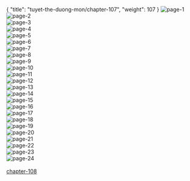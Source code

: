 { "title": "tuyet-the-duong-mon/chapter-107", "weight": 107 }
<img src="tuyet-the-duong-mon_0107_01-09551e87996f8596e036c7a018ba4631.webp" alt="page-1" origin="http://1.bp.blogspot.com/-IlVEu74l0qo/WSQzdsbCOfI/AAAAAAAAXs8/cKwFtud6cHYTFNiVDPlEtukOQhxF4weqwCLcB/s1600/1.jpg?imgmax=0"><br/>
<img src="tuyet-the-duong-mon_0107_02-e2d3f519f23eea7ac2f0c9bc966f254d.webp" alt="page-2" origin="http://1.bp.blogspot.com/-xM84KHqUPj0/WSQzwAPvgfI/AAAAAAAAXts/F2qQJOm8xoQAkNdn8dGz5WrSU82ckXrkACLcB/s1600/2.jpg?imgmax=0"><br/>
<img src="tuyet-the-duong-mon_0107_03-6a09c80dcc423c49ab454e241791206a.webp" alt="page-3" origin="http://1.bp.blogspot.com/-sRU2cGBmZJw/WSQz4vM0kaI/AAAAAAAAXuE/w_yMDpXZnJY_cwOcYwgh4JIlf2GkGkElACLcB/s1600/3.jpg?imgmax=0"><br/>
<img src="tuyet-the-duong-mon_0107_04-9cc9a55c7c45c55ce5307dee462533f8.webp" alt="page-4" origin="http://1.bp.blogspot.com/-s9sIpZrfNIo/WSQz5yzWm4I/AAAAAAAAXuI/UCzGrNWdxLEKdj3GityAJSnRQefZHBY_gCLcB/s1600/4.jpg?imgmax=0"><br/>
<img src="tuyet-the-duong-mon_0107_05-c68e69d859fd2350e2faa4a108e434c1.webp" alt="page-5" origin="http://1.bp.blogspot.com/-rLQTLVZRncI/WSQz7U0kKaI/AAAAAAAAXuM/o5XAgI27QmwOPdO67-kgpNWhNjDM4Y99wCLcB/s1600/5.jpg?imgmax=0"><br/>
<img src="tuyet-the-duong-mon_0107_06-ea6343219407d003b6fe568739607da4.webp" alt="page-6" origin="http://1.bp.blogspot.com/-WzHZDds7hb8/WSQz8Mfd9PI/AAAAAAAAXuQ/u-KrMQAkDTMwigdWSoaGB38bu-sQOyyPwCLcB/s1600/6.jpg?imgmax=0"><br/>
<img src="tuyet-the-duong-mon_0107_07-8f2b23f1eccdf6945f3fc4ce12249134.webp" alt="page-7" origin="http://1.bp.blogspot.com/-uS7pbGes7S8/WSQz9kP8U9I/AAAAAAAAXuU/-tcUU8Vn3sY7lOJa59wiXKjTKmkVAAfsgCLcB/s1600/7.jpg?imgmax=0"><br/>
<img src="tuyet-the-duong-mon_0107_08-2e17ef72854427d327fe888888efb902.webp" alt="page-8" origin="http://1.bp.blogspot.com/-scwonxnK4Wc/WSQz-o_gOiI/AAAAAAAAXuY/K1r_SDOfQYcRZ5WBNZ5EU6OAwMp9YDkWQCLcB/s1600/8.jpg?imgmax=0"><br/>
<img src="tuyet-the-duong-mon_0107_09-feca74baa1ae6b510c960c42320f1a48.webp" alt="page-9" origin="http://1.bp.blogspot.com/-RViDvEZul8E/WSQz__ucFfI/AAAAAAAAXuc/MAhOK8OOuHcMGlel3SfOaAD8Mm7k4GBXgCLcB/s1600/9.jpg?imgmax=0"><br/>
<img src="tuyet-the-duong-mon_0107_10-baef8e33475e464786f5a541881b289f.webp" alt="page-10" origin="http://1.bp.blogspot.com/-Q96xEQwoxlI/WSQze-DcazI/AAAAAAAAXtE/m8WkZi9NtywKq6JtLKLmknrUms5sXeQiACLcB/s1600/10.jpg?imgmax=0"><br/>
<img src="tuyet-the-duong-mon_0107_11-deda8b4b6f2a83ee2bf92d2134026c15.webp" alt="page-11" origin="http://1.bp.blogspot.com/-KB-C3vnnDqA/WSQzi5FKbeI/AAAAAAAAXtI/8PWJ8UBb4gsqDEefHcrrNWQaphzTtJ4dgCLcB/s1600/11.jpg?imgmax=0"><br/>
<img src="tuyet-the-duong-mon_0107_12-ba40f033026c625e8b3f38aa6cd96793.webp" alt="page-12" origin="http://1.bp.blogspot.com/-Nsut1eVS3h8/WSQzj_BoRoI/AAAAAAAAXtM/_31j9ndy_54f50V0DbDWKpDAkODOQutMgCLcB/s1600/12.jpg?imgmax=0"><br/>
<img src="tuyet-the-duong-mon_0107_13-de3cba9e2167d80e6cd230e9b617565c.webp" alt="page-13" origin="http://1.bp.blogspot.com/-cYKHINksUsU/WSQzkx4cT4I/AAAAAAAAXtQ/1JGcAF3x-egviNtvNAOzUdIR-KHSscbagCLcB/s1600/13.jpg?imgmax=0"><br/>
<img src="tuyet-the-duong-mon_0107_14-45722f50c2bb32452c18e1428f9871c1.webp" alt="page-14" origin="http://1.bp.blogspot.com/-fFtIc_pOn0s/WSQzorYDMSI/AAAAAAAAXtU/oFB9WNvxEMgqH47MRnG9P8r3q_aAiGQHACLcB/s1600/14.jpg?imgmax=0"><br/>
<img src="tuyet-the-duong-mon_0107_15-42f63c43214670a678b81f03915d77a5.webp" alt="page-15" origin="http://1.bp.blogspot.com/-iZd1kunwuvk/WSQzpIohdAI/AAAAAAAAXtY/JwrnnlvTsLABqw0eAMQw4UhoEdR2goodACLcB/s1600/15.jpg?imgmax=0"><br/>
<img src="tuyet-the-duong-mon_0107_16-2d7df0d6659520bd17aa1552c952bb76.webp" alt="page-16" origin="http://1.bp.blogspot.com/-zdWFoHmRs-g/WSQzpp-M4oI/AAAAAAAAXtc/2lyfvcy3zhwYLwr7PQNOa-A5VCOBhfDlACLcB/s1600/16.jpg?imgmax=0"><br/>
<img src="tuyet-the-duong-mon_0107_17-259a6bfae3a28b295605ab74ed441c72.webp" alt="page-17" origin="http://1.bp.blogspot.com/-QxVtaW2xV-w/WSQzsk3QjTI/AAAAAAAAXtg/L5GclWo-UgArlA-Wr0AWuQ_oEr7ZM6JKQCLcB/s1600/17.jpg?imgmax=0"><br/>
<img src="tuyet-the-duong-mon_0107_18-19565f8eaca2de715e6926134e193cb6.webp" alt="page-18" origin="http://1.bp.blogspot.com/-EeJmi5cNSAM/WSQzu36eZjI/AAAAAAAAXto/xNvaTnK9uysYBSWgLtcM-HVTB_-UHSNkACLcB/s1600/18.jpg?imgmax=0"><br/>
<img src="tuyet-the-duong-mon_0107_19-9b1022adcec93e5173a388c6bb03b8cb.webp" alt="page-19" origin="http://1.bp.blogspot.com/-1nK7J80fuo8/WSQzuZitXYI/AAAAAAAAXtk/-OyvA2xVdH4lj4wue0P9YSAvbr6-4G6ewCLcB/s1600/19.jpg?imgmax=0"><br/>
<img src="tuyet-the-duong-mon_0107_20-5d1b85f7200268ea565ce2ef5e030d27.webp" alt="page-20" origin="http://1.bp.blogspot.com/-laJCGKGiytw/WSQzzYoxOYI/AAAAAAAAXtw/WKuSO0C3Q8AYBed4Es4cm3QIBRY7873VACLcB/s1600/20.jpg?imgmax=0"><br/>
<img src="tuyet-the-duong-mon_0107_21-ac04cfcc3c9a181c32526a3f9ab9f7f4.webp" alt="page-21" origin="http://1.bp.blogspot.com/-eaPoAjuhrhc/WSQzzx0dOOI/AAAAAAAAXt0/115ujkpzJhQfb58UeGaF4d47tt7wM9wxACLcB/s1600/21.jpg?imgmax=0"><br/>
<img src="tuyet-the-duong-mon_0107_22-d1f64e9e67771aaf62d5b5775bf315db.webp" alt="page-22" origin="http://1.bp.blogspot.com/-48B__t8WHR0/WSQz0bP1xbI/AAAAAAAAXt4/zWN-7I3bDL8rSJwwO9CT9UDfCpPZQY09ACLcB/s1600/22.jpg?imgmax=0"><br/>
<img src="tuyet-the-duong-mon_0107_23-052829d1addea01c4b0af33a2c24ccce.webp" alt="page-23" origin="http://1.bp.blogspot.com/-hKpOKVs4ZzQ/WSQz25-zWqI/AAAAAAAAXt8/zrpIc3plC-YJt1szAD15rWK7w5Dz9n0rQCLcB/s1600/23.jpg?imgmax=0"><br/>
<img src="tuyet-the-duong-mon_0107_24-bcf6529dc0ba21d51ea6a108a8b26093.webp" alt="page-24" origin="http://1.bp.blogspot.com/-vba99p5MfaM/WSQz3eC8r7I/AAAAAAAAXuA/y74UPWQ9sIYKPyqnkJRdIIasBhZ6XqbcQCLcB/s1600/24.jpg?imgmax=0"><br/>
<br/><a class="nextchap" href="/tuyet-the-duong-mon/chapter-108">chapter-108</a>
